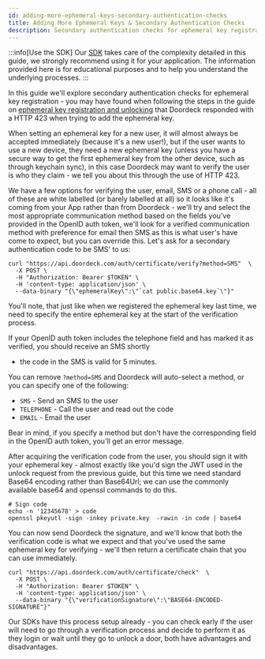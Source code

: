 ```yaml
---
id: adding-more-ephemeral-keys-secondary-authentication-checks
title: Adding More Ephemeral Keys & Secondary Authentication Checks
description: Secondary authentication checks for ephemeral key registration
---
```


:::info[Use the SDK]
Our [SDK](../kotlin-multiplatform-sdk/install.md) takes care of the complexity detailed in this guide, we strongly recommend using it for your application.
The information provided here is for educational purposes and to help you understand the underlying processes.
:::

In this guide we'll explore secondary authentication checks for ephemeral key registration - you may have found when 
following the steps in the guide on 
[ephemeral key registration and unlocking](ephemeral-key-registration-unlocking-a-door.md) that Doordeck responded with 
a HTTP 423 when trying to add the ephemeral key.

When setting an ephemeral key for a new user, it will almost always be accepted immediately (because it's a new user!), 
but if the user wants to use a new device, they need a new ephemeral key (unless you have a secure way to get the first 
ephemeral key from the other device, such as through keychain sync), in this case Doordeck may want to verify the user 
is who they claim - we tell you about this through the use of HTTP 423.

We have a few options for verifying the user, email, SMS or a phone call - all of these are white labelled (or barely 
labelled at all) so it looks like it's coming from your App rather than from Doordeck - we'll try and select the most 
appropriate communication method based on the fields you've provided in the OpenID auth token, we'll look for a verified
communication method with preference for email then SMS as this is what user's have come to expect, but you can override
this. Let's ask for a secondary authentication code to be SMS' to us:

```shell
curl "https://api.doordeck.com/auth/certificate/verify?method=SMS"  \
  -X POST \
  -H "Authorization: Bearer $TOKEN" \
  -H 'content-type: application/json' \
  --data-binary "{\"ephemeralKey\":\"`cat public.base64.key`\"}"
```

You'll note, that just like when we registered the ephemeral key last time, we need to specify the entire ephemeral key 
at the start of the verification process.

If your OpenID auth token includes the telephone field and has marked it as verified, you should receive an SMS shortly
- the code in the SMS is valid for 5 minutes.

You can remove `?method=SMS` and Doordeck will auto-select a method, or you can specify one of the following:

- `SMS` - Send an SMS to the user
- `TELEPHONE` - Call the user and read out the code
- `EMAIL` - Email the user

Bear in mind, if you specify a method but don't have the corresponding field in the OpenID auth token, you'll get an 
error message.

After acquiring the verification code from the user, you should sign it with your ephemeral key - almost exactly like 
you'd sign the JWT used in the unlock request from the previous guide, but this time we need standard Base64 encoding 
rather than Base64Url; we can use the commonly available base64 and openssl commands to do this.

```shell
# Sign code
echo -n '12345678' > code
openssl pkeyutl -sign -inkey private.key  -rawin -in code | base64
```

You can now send Doordeck the signature, and we'll know that both the verification code is what we expect and that 
you've used the same ephemeral key for verifying - we'll then return a certificate chain that you can use immediately.

```shell
curl "https://api.doordeck.com/auth/certificate/check"  \
  -X POST \
  -H "Authorization: Bearer $TOKEN" \
  -H 'content-type: application/json' \
  --data-binary "{\"verificationSignature\":\"BASE64-ENCODED-SIGNATURE"}"
```

Our SDKs have this process setup already - you can check early if the user will need to go through a verification 
process and decide to perform it as they login or wait until they go to unlock a door, both have advantages and 
disadvantages.
